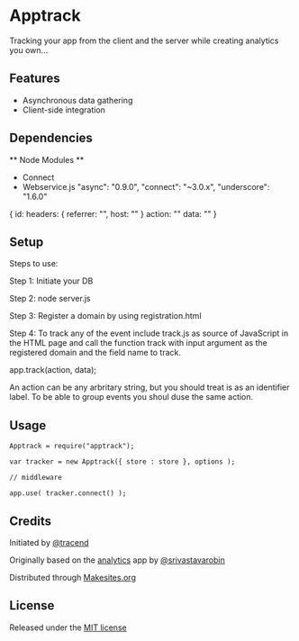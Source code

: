 # Apptrack

Tracking your app from the client and the server while creating analytics you own...


## Features

* Asynchronous data gathering
* Client-side integration

## Dependencies

** Node Modules **
* Connect
* Webservice.js
		"async": "0.9.0",
		"connect": "~3.0.x",
		"underscore": "1.6.0"

{
	id:
	headers: { referrer: "", host: "" }
	action: ""
	data: ""
}
## Setup

Steps to use:

Step 1: Initiate your DB

Step 2: node server.js

Step 3: Register a domain by using registration.html

Step 4: To track any of the event include track.js as source of JavaScript in the HTML page and call the function track with input argument as the registered domain and the field name to track.


app.track(action, data);

An action can be any arbritary string, but you should treat is as an identifier label. To be able to group events you shoul duse the same action.



## Usage

```
Apptrack = require("apptrack");

var tracker = new Apptrack({ store : store }, options );

// middleware

app.use( tracker.connect() );
```

## Credits

Initiated by [@tracend](https://github.com/tracend)

Originally based on the [analytics](https://github.com/srivastavarobin/analytics) app by [@srivastavarobin](https://github.com/srivastavarobin)

Distributed through [Makesites.org](http://makesites.org)

## License

Released under the [MIT license](http://makesites.org/licenses/MIT)
